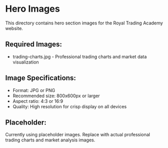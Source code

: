 # Hero Images

This directory contains hero section images for the Royal Trading Academy website.

## Required Images:
- trading-charts.jpg - Professional trading charts and market data visualization

## Image Specifications:
- Format: JPG or PNG
- Recommended size: 800x600px or larger
- Aspect ratio: 4:3 or 16:9
- Quality: High resolution for crisp display on all devices

## Placeholder:
Currently using placeholder images. Replace with actual professional trading charts and market analysis images.